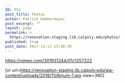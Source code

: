 ```yaml
---
ID: 553
post_title: Photos
author: Patrick Kammermeyer
post_excerpt: ""
layout: page
permalink: >
  https://renovation-staging.lib.calpoly.edu/photos/
published: true
post_date: 2017-11-13 13:48:39
---
```



https://vimeo.com/301931244/01c1257222


















[vr url=https://renovation-staging.lib.calpoly.edu/wp-content/uploads/2018/11/Atrium-1.jpg view=360]
